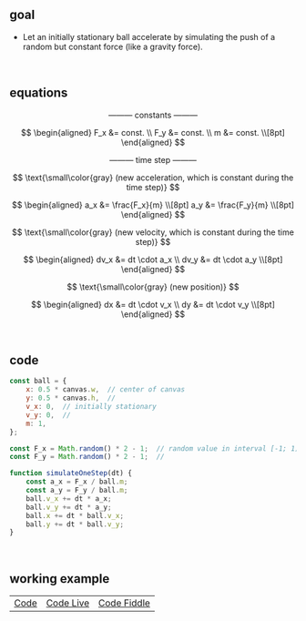 ## goal
+ Let an initially stationary ball accelerate by simulating the push of a random but constant force (like a gravity force).

<br>

## equations

$$
\text{--------- constants ---------}
$$

$$
\begin{aligned}
F_x &= const. \\
F_y &= const. \\
m &= const. \\[8pt]
\end{aligned}
$$

$$
\text{--------- time step ---------}
$$

$$
\text{\small\color{gray} (new acceleration, which is constant during the time step)}
$$

$$
\begin{aligned}
a_x &= \frac{F_x}{m} \\[8pt]
a_y &= \frac{F_y}{m} \\[8pt]
\end{aligned}
$$

$$
\text{\small\color{gray} (new velocity, which is constant during the time step)}
$$

$$
\begin{aligned}
dv_x &= dt \cdot a_x \\
dv_y &= dt \cdot a_y \\[8pt]
\end{aligned}
$$

$$
\text{\small\color{gray} (new position)}
$$

$$
\begin{aligned}
dx &= dt \cdot v_x \\
dy &= dt \cdot v_y \\[8pt]
\end{aligned}
$$

<br>

## code
```js
const ball = {
    x: 0.5 * canvas.w,  // center of canvas
    y: 0.5 * canvas.h,  //
    v_x: 0,  // initially stationary
    v_y: 0,  //
    m: 1,
};

const F_x = Math.random() * 2 - 1;  // random value in interval [-1; 1)
const F_y = Math.random() * 2 - 1;  //

function simulateOneStep(dt) {
    const a_x = F_x / ball.m;
    const a_y = F_y / ball.m;
    ball.v_x += dt * a_x;
    ball.v_y += dt * a_y;
    ball.x += dt * ball.v_x;
    ball.y += dt * ball.v_y;
}
```

<br>

## working example

||||
| --- | --- | --- |
| [Code](https://github.com/pitizzzle/physics-simulations-balls/blob/main/code/level-1-uniform-motion.html) | [Code Live](https://pitizzzle.github.io/physics-simulations-balls/code/level-1-uniform-motion.html) | [Code Fiddle](https://jsfiddle.net/pitizzzle/tozgs1c5/2/) |
